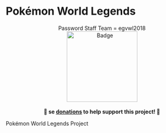 # Pokémon World Legends
<p align="center">
	Password Staff Team = egvwl2018<br>
	<a href="https://www.paypal.com/donate/?hosted_button_id=6UWWHPT9532B2"><img width="185" src="https://www.paypalobjects.com/en_US/i/btn/btn_donate_LG.gif" alt="Badge"></a>
	<br><br>
	<b>🙌 se <a href="https://www.paypal.com/donate/?hosted_button_id=6UWWHPT9532B2">donations</a> to help support <b>this</b> project! 🙌</b>

Pokémon World Legends Project
</p>

